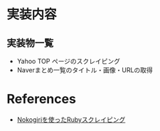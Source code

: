 # 実装内容
## 実装物一覧
- Yahoo TOP ページのスクレイピング
- Naverまとめ一覧のタイトル・画像・URLの取得

# References
- [Nokogiriを使ったRubyスクレイピング ](http://morizyun.github.io/blog/ruby-nokogiri-scraping-tutorial/)
